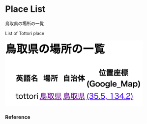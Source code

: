 Place List
============

鳥取県の場所の一覧

List of Tottori place

![place list](https://github.com/ohwada/World_Countries/blob/main/geoPandas/polygon_explode/tottori/place_list/screenshots/tottori_island_list.png)

### Reference

